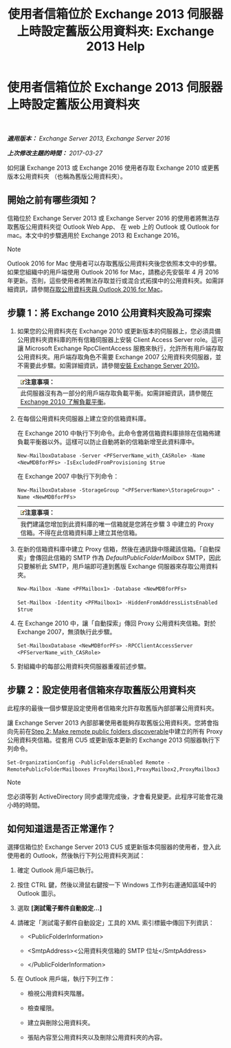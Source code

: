 ﻿---
title: '使用者信箱位於 Exchange 2013 伺服器上時設定舊版公用資料夾: Exchange 2013 Help'
TOCTitle: 使用者信箱位於 Exchange 2013 伺服器上時設定舊版公用資料夾
ms:assetid: 1d5ca19e-696e-4054-a634-15dd34d952b7
ms:mtpsurl: https://technet.microsoft.com/zh-tw/library/Dn690134(v=EXCHG.150)
ms:contentKeyID: 62281105
ms.date: 05/21/2018
mtps_version: v=EXCHG.150
ms.translationtype: MT
---

# 使用者信箱位於 Exchange 2013 伺服器上時設定舊版公用資料夾

 

_**適用版本：** Exchange Server 2013, Exchange Server 2016_

_**上次修改主題的時間：** 2017-03-27_

如何讓 Exchange 2013 或 Exchange 2016 使用者存取 Exchange 2010 或更舊版本公用資料夾 （也稱為舊版公用資料夾）。

## 開始之前有哪些須知？

信箱位於 Exchange Server 2013 或 Exchange Server 2016 的使用者將無法存取舊版公用資料夾從 Outlook Web App、 在 web 上的 Outlook 或 Outlook for mac。本文中的步驟適用於 Exchange 2013 和 Exchange 2016。


> [!NOTE]  
> Outlook 2016 for Mac 使用者可以存取舊版公用資料夾後您依照本文中的步驟。如果您組織中的用戶端使用 Outlook 2016 for Mac，請務必先安裝年 4 月 2016年更新。否則，這些使用者將無法存取並行或混合式拓撲中的公用資料夾。如需詳細資訊，請參閱<a href="accessing-public-folders-with-outlook-2016-for-mac-exchange-2013-help.md">存取公用資料夾與 Outlook 2016 for Mac</a>。




## 步驟 1：將 Exchange 2010 公用資料夾設為可探索

1.  如果您的公用資料夾在 Exchange 2010 或更新版本的伺服器上，您必須具備公用資料夾資料庫的所有信箱伺服器上安裝 Client Access Server role。這可讓 Microsoft Exchange RpcClientAccess 服務來執行，允許所有用戶端存取公用資料夾。用戶端存取角色不需要 Exchange 2007 公用資料夾伺服器，並不需要此步驟。如需詳細資訊，請參閱[安裝 Exchange Server 2010](install-exchange-2013-using-the-setup-wizard-exchange-2013-help.md)。
    
    <table>
    <thead>
    <tr class="header">
    <th><img src="images/Bb124558.note(EXCHG.150).gif" title="注意事項" alt="注意事項" />注意事項：</th>
    </tr>
    </thead>
    <tbody>
    <tr class="odd">
    <td>此伺服器沒有為一部分的用戶端存取負載平衡。如需詳細資訊，請參閱<a href="https://technet.microsoft.com/en-us/library/ff625247(v=exchg.141).aspx">在 Exchange 2010 了解負載平衡</a>。</td>
    </tr>
    </tbody>
    </table>


2.  在每個公用資料夾伺服器上建立空的信箱資料庫。
    
    在 Exchange 2010 中執行下列命令。此命令會將信箱資料庫排除在信箱佈建負載平衡器以外。這樣可以防止自動將新的信箱新增至此資料庫中。
    
        New-MailboxDatabase -Server <PFServerName_with_CASRole> -Name <NewMDBforPFs> -IsExcludedFromProvisioning $true 
    
    在 Exchange 2007 中執行下列命令：
    
        New-MailboxDatabase -StorageGroup "<PFServerName>\StorageGroup>" -Name <NewMDBforPFs>
    
    <table>
    <thead>
    <tr class="header">
    <th><img src="images/Bb124558.note(EXCHG.150).gif" title="注意事項" alt="注意事項" />注意事項：</th>
    </tr>
    </thead>
    <tbody>
    <tr class="odd">
    <td>我們建議您增加到此資料庫的唯一信箱就是您將在步驟 3 中建立的 Proxy 信箱。不得在此信箱資料庫上建立其他信箱。</td>
    </tr>
    </tbody>
    </table>


3.  在新的信箱資料庫中建立 Proxy 信箱，然後在通訊錄中隱藏該信箱。「自動探索」會傳回此信箱的 SMTP 作為 *DefaultPublicFolderMailbox* SMTP，因此只要解析此 SMTP，用戶端即可連到舊版 Exchange 伺服器來存取公用資料夾。
    
        New-Mailbox -Name <PFMailbox1> -Database <NewMDBforPFs> 
    
        Set-Mailbox -Identity <PFMailbox1> -HiddenFromAddressListsEnabled $true

4.  在 Exchange 2010 中，讓「自動探索」傳回 Proxy 公用資料夾信箱。對於 Exchange 2007，無須執行此步驟。
    
        Set-MailboxDatabase <NewMDBforPFs> -RPCClientAccessServer <PFServerName_with_CASRole>

5.  對組織中的每部公用資料夾伺服器重複前述步驟。

## 步驟 2：設定使用者信箱來存取舊版公用資料夾

此程序的最後一個步驟是設定使用者信箱來允許存取舊版內部部署公用資料夾。

讓 Exchange Server 2013 內部部署使用者能夠存取舊版公用資料夾。您將會指向先前在[Step 2: Make remote public folders discoverable](configure-legacy-on-premises-public-folders-for-a-hybrid-deployment-exchange-2013-help.md)中建立的所有 Proxy 公用資料夾信箱。從套用 CU5 或更新版本更新的 Exchange 2013 伺服器執行下列命令。

    Set-OrganizationConfig -PublicFoldersEnabled Remote -RemotePublicFolderMailboxes ProxyMailbox1,ProxyMailbox2,ProxyMailbox3


> [!NOTE]  
> 您必須等到 ActiveDirectory 同步處理完成後，才會看見變更。此程序可能會花幾小時的時間。




## 如何知道這是否正常運作？

選擇信箱位於 Exchange Server 2013 CU5 或更新版本伺服器的使用者，登入此使用者的 Outlook，然後執行下列公用資料夾測試：

1.  確定 Outlook 用戶端已執行。

2.  按住 CTRL 鍵，然後以滑鼠右鍵按一下 Windows 工作列右邊通知區域中的 Outlook 圖示。

3.  選取 **\[測試電子郵件自動設定…\]**

4.  請確定「測試電子郵件自動設定」工具的 XML 索引標籤中傳回下列資訊：
    
      - \<PublicFolderInformation\>
    
      - \<SmtpAddress\>\<公用資料夾信箱的 SMTP 位址\</SmtpAddress\>
    
      - \</PublicFolderInformation\>

5.  在 Outlook 用戶端，執行下列工作：
    
      - 檢視公用資料夾階層。
    
      - 檢查權限。
    
      - 建立與刪除公用資料夾。
    
      - 張貼內容至公用資料夾以及刪除公用資料夾的內容。

